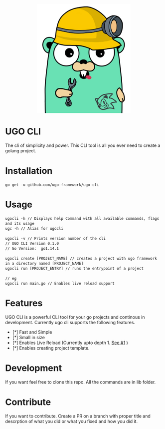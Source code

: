 <div align="center">
    <img width="300" src="./assets/ugo-gopher.png" alt="ugo cli logo" />
</div>

# UGO CLI
The cli of simplicity and power. This CLI tool is all you ever need to create a golang project.

# Installation
```shell
go get -u github.com/ugo-framework/ugo-cli
```

# Usage
```shell
ugocli -h // Displays help Command with all available commands, flags and its usage
ugc -h // Alias for ugocli

ugocli -v // Prints version number of the cli
// UGO CLI Version 0.1.0
// Go Version:  go1.14.1

ugocli create [PROJECT_NAME] // creates a project with ugo framework in a directory named [PROJECT_NAME]
ugocli run [PROJECT_ENTRY] // runs the entrypoint of a project

// eg
ugocli run main.go // Enables live reload support

```

# Features
UGO CLI is a powerful CLI tool for your go projects and continous in development. Currently ugo cli supports the following features.
- [*] Fast and Simple
- [*] Small in size
- [*] Enables Live Reload (Currently upto depth 1. [See #1](https://github.com/ugo-framework/ugo-spectator/issues/1) )
- [*] Enables creating project template.

# Development
If you want feel free to clone this repo. All the commands are in lib folder.

#  Contribute
If you want to contribute. Create a PR on a branch with proper title and descrption of what you did or what you fixed and how you did it.
